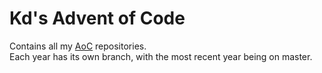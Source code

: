 # Kd's Advent of Code
Contains all my [AoC](https://adventofcode.com) repositories.  
Each year has its own branch, with the most recent year being on master.